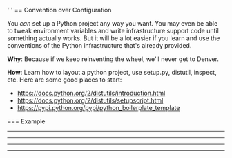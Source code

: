 '''
== Convention over Configuration

You _can_ set up a Python project any way you want. You may even be
able to tweak environment variables and write infrastructure support
code until something actually works. But it will be a lot easier if
you learn and use the conventions of the Python infrastructure that's
already provided.

**Why**: Because if we keep reinventing the wheel, we'll never get to
  Denver.

**How**: Learn how to layout a python project, use setup.py, distutil,
  inspect, etc. Here are some good places to start:

* https://docs.python.org/2/distutils/introduction.html
* https://docs.python.org/2/distutils/setupscript.html
* https://pypi.python.org/pypi/python_boilerplate_template

=== Example

----

----

----

----
